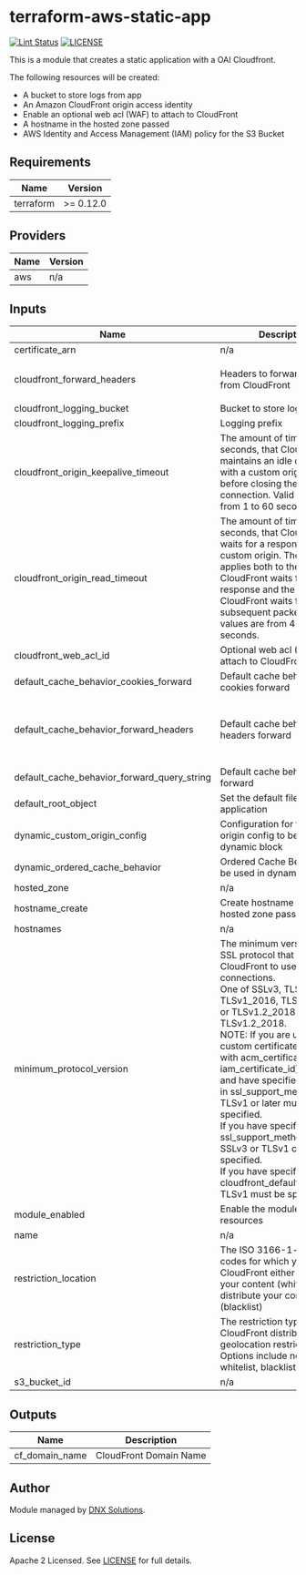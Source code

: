 # terraform-aws-static-app

[![Lint Status](https://github.com/DNXLabs/terraform-aws-static-app/workflows/Lint/badge.svg)](https://github.com/DNXLabs/terraform-aws-static-app/actions)
[![LICENSE](https://img.shields.io/github/license/DNXLabs/terraform-aws-static-app)](https://github.com/DNXLabs/terraform-aws-static-app/blob/master/LICENSE)

This is a module that creates a static application with a OAI Cloudfront.

The following resources will be created:
 - A bucket to store logs from app
 - An Amazon CloudFront origin access identity
 - Enable an optional web acl (WAF) to attach to CloudFront
 - A hostname in the hosted zone passed
 - AWS Identity and Access Management (IAM) policy for the S3 Bucket

<!--- BEGIN_TF_DOCS --->

## Requirements

| Name | Version |
|------|---------|
| terraform | >= 0.12.0 |

## Providers

| Name | Version |
|------|---------|
| aws | n/a |

## Inputs

| Name | Description | Type | Default | Required |
|------|-------------|------|---------|:--------:|
| certificate\_arn | n/a | `any` | n/a | yes |
| cloudfront\_forward\_headers | Headers to forward to origin from CloudFront | `list` | <pre>[<br>  "*"<br>]</pre> | no |
| cloudfront\_logging\_bucket | Bucket to store logs from app | `string` | `""` | no |
| cloudfront\_logging\_prefix | Logging prefix | `string` | `""` | no |
| cloudfront\_origin\_keepalive\_timeout | The amount of time, in seconds, that CloudFront maintains an idle connection with a custom origin server before closing the connection. Valid values are from 1 to 60 seconds. | `number` | `5` | no |
| cloudfront\_origin\_read\_timeout | The amount of time, in seconds, that CloudFront waits for a response from a custom origin. The value applies both to the time that CloudFront waits for an initial response and the time that CloudFront waits for each subsequent packet. Valid values are from 4 to 60 seconds. | `number` | `30` | no |
| cloudfront\_web\_acl\_id | Optional web acl (WAF) to attach to CloudFront | `string` | `""` | no |
| default\_cache\_behavior\_cookies\_forward | Default cache behavior cookies forward | `string` | `"all"` | no |
| default\_cache\_behavior\_forward\_headers | Default cache behavior headers forward | `list` | <pre>[<br>  "Access-Control-Request-Headers",<br>  "Access-Control-Request-Method",<br>  "Origin"<br>]</pre> | no |
| default\_cache\_behavior\_forward\_query\_string | Default cache behavior forward | `bool` | `true` | no |
| default\_root\_object | Set the default file for the application | `string` | `"index.html"` | no |
| dynamic\_custom\_origin\_config | Configuration for the custom origin config to be used in dynamic block | `any` | `[]` | no |
| dynamic\_ordered\_cache\_behavior | Ordered Cache Behaviors to be used in dynamic block | `any` | `[]` | no |
| hosted\_zone | n/a | `any` | n/a | yes |
| hostname\_create | Create hostname in the hosted zone passed? | `bool` | `true` | no |
| hostnames | n/a | `list(string)` | n/a | yes |
| minimum\_protocol\_version | The minimum version of the SSL protocol that you want CloudFront to use for HTTPS connections.<br>    One of SSLv3, TLSv1, TLSv1\_2016, TLSv1.1\_2016 or TLSv1.2\_2018. Default: TLSv1.2\_2018.<br>    NOTE: If you are using a custom certificate (specified with acm\_certificate\_arn or iam\_certificate\_id),<br>    and have specified sni-only in ssl\_support\_method, TLSv1 or later must be specified.<br>    If you have specified vip in ssl\_support\_method, only SSLv3 or TLSv1 can be specified.<br>    If you have specified cloudfront\_default\_certificate, TLSv1 must be specified. | `string` | `"TLSv1.2_2018"` | no |
| module\_enabled | Enable the module to create resources | `bool` | `true` | no |
| name | n/a | `any` | n/a | yes |
| restriction\_location | The ISO 3166-1-alpha-2 codes for which you want CloudFront either to distribute your content (whitelist) or not distribute your content (blacklist) | `list(any)` | `[]` | no |
| restriction\_type | The restriction type of your CloudFront distribution geolocation restriction. Options include none, whitelist, blacklist | `string` | `"none"` | no |
| s3\_bucket\_id | n/a | `any` | n/a | yes |

## Outputs

| Name | Description |
|------|-------------|
| cf\_domain\_name | CloudFront Domain Name |

<!--- END_TF_DOCS --->

## Author
Module managed by [DNX Solutions](https://github.com/DNXLabs).

## License
Apache 2 Licensed. See [LICENSE](https://github.com/DNXLabs/terraform-aws-static-app/blob/master/LICENSE) for full details.
